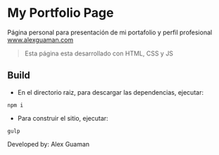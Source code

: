 # My Portfolio Page 
Página personal para presentación de mi portafolio y perfil profesional [ www.alexguaman.com ](https://www.alexguaman.com )

> Esta página esta desarrollado con HTML, CSS y JS

## Build
* En el directorio raiz, para descargar las dependencias, ejecutar:

```
npm i
```

* Para construir el sitio, ejecutar:

```
gulp
```

Developed by: Alex Guaman